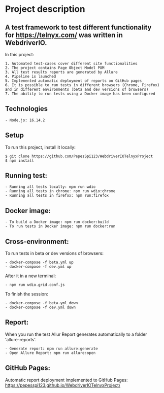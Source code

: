 # Project description
## A test framework to test different functionality for https://telnyx.com/ was written in WebdriverIO.
In this project:
```
1. Automated test-cases cover different site functionalities
2. The project contains Page Object Model POM
3. All test results reports are generated by Allure
4. Pipeline is launched
5. Implemented automatic deployment of reports on GitHub pages
6. It is possible to run tests in different browsers (Chrome, Firefox) and in different environments (beta and dev versions of browsers)
7. The ability to run tests using a Docker image has been configured
```
## Technologies
```
- Node.js: 16.14.2
```
## Setup
To run this project, install it locally:
```
$ git clone https://github.com/PepesSpi123/WebdriverIOTelnyxProject
$ npm install 
```
## Running test:
```
- Running all tests locally: npm run wdio
- Running all tests in chrome: npm run wdio:chrome
- Running all tests in firefox: npm run:firefox
```
## Docker image:
```
- To build a Docker image: npm run docker:build
- To run tests in Docker image: npm run docker:run
```
## Cross-environment:
To run tests in beta or dev versions of browsers:
```
- docker-compose -f beta.yml up
- docker-compose -f dev.yml up
```
After it in a new terminal:
```
- npm run wdio.grid.conf.js
```
To finish the session:
```
- docker-compose -f beta.yml down
- docker-compose -f dev.yml down
```
## Report:
When you run the test Allur Report generates automatically to a folder 'allure-reports'.
```
- Generate report: npm run allure:generate
- Open Allure Report: npm run allure:open
```
## GitHub Pages:
Automatic report deployment implemented to GitHub Pages: https://pepesspi123.github.io/WebdriverIOTelnyxProject/
